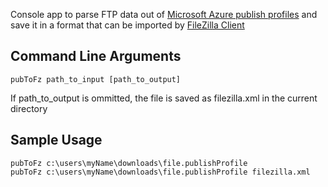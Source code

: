 Console app to parse FTP data out of [Microsoft Azure publish profiles](https://msdn.microsoft.com/en-us/library/dn385850%28v=nav.70%29.aspx) and save it in a format that can be imported by [FileZilla Client](https://filezilla-project.org/)
	
## Command Line Arguments ##


    pubToFz path_to_input [path_to_output]
    
If path_to_output is ommitted, the file is saved as filezilla.xml in the current directory     


    
    
## Sample Usage ##

    pubToFz c:\users\myName\downloads\file.publishProfile
    pubToFz c:\users\myName\downloads\file.publishProfile filezilla.xml